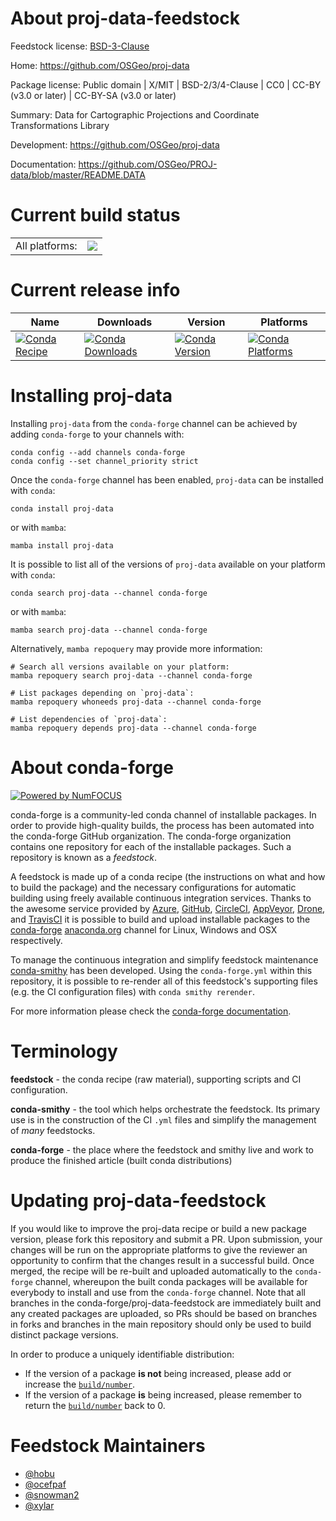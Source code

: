 About proj-data-feedstock
=========================

Feedstock license: [BSD-3-Clause](https://github.com/conda-forge/proj-data-feedstock/blob/main/LICENSE.txt)

Home: https://github.com/OSGeo/proj-data

Package license: Public domain | X/MIT | BSD-2/3/4-Clause | CC0 | CC-BY (v3.0 or later) | CC-BY-SA (v3.0 or later)

Summary: Data for Cartographic Projections and Coordinate Transformations Library

Development: https://github.com/OSGeo/proj-data

Documentation: https://github.com/OSGeo/PROJ-data/blob/master/README.DATA

Current build status
====================


<table><tr><td>All platforms:</td>
    <td>
      <a href="https://dev.azure.com/conda-forge/feedstock-builds/_build/latest?definitionId=9229&branchName=main">
        <img src="https://dev.azure.com/conda-forge/feedstock-builds/_apis/build/status/proj-data-feedstock?branchName=main">
      </a>
    </td>
  </tr>
</table>

Current release info
====================

| Name | Downloads | Version | Platforms |
| --- | --- | --- | --- |
| [![Conda Recipe](https://img.shields.io/badge/recipe-proj--data-green.svg)](https://anaconda.org/conda-forge/proj-data) | [![Conda Downloads](https://img.shields.io/conda/dn/conda-forge/proj-data.svg)](https://anaconda.org/conda-forge/proj-data) | [![Conda Version](https://img.shields.io/conda/vn/conda-forge/proj-data.svg)](https://anaconda.org/conda-forge/proj-data) | [![Conda Platforms](https://img.shields.io/conda/pn/conda-forge/proj-data.svg)](https://anaconda.org/conda-forge/proj-data) |

Installing proj-data
====================

Installing `proj-data` from the `conda-forge` channel can be achieved by adding `conda-forge` to your channels with:

```
conda config --add channels conda-forge
conda config --set channel_priority strict
```

Once the `conda-forge` channel has been enabled, `proj-data` can be installed with `conda`:

```
conda install proj-data
```

or with `mamba`:

```
mamba install proj-data
```

It is possible to list all of the versions of `proj-data` available on your platform with `conda`:

```
conda search proj-data --channel conda-forge
```

or with `mamba`:

```
mamba search proj-data --channel conda-forge
```

Alternatively, `mamba repoquery` may provide more information:

```
# Search all versions available on your platform:
mamba repoquery search proj-data --channel conda-forge

# List packages depending on `proj-data`:
mamba repoquery whoneeds proj-data --channel conda-forge

# List dependencies of `proj-data`:
mamba repoquery depends proj-data --channel conda-forge
```


About conda-forge
=================

[![Powered by
NumFOCUS](https://img.shields.io/badge/powered%20by-NumFOCUS-orange.svg?style=flat&colorA=E1523D&colorB=007D8A)](https://numfocus.org)

conda-forge is a community-led conda channel of installable packages.
In order to provide high-quality builds, the process has been automated into the
conda-forge GitHub organization. The conda-forge organization contains one repository
for each of the installable packages. Such a repository is known as a *feedstock*.

A feedstock is made up of a conda recipe (the instructions on what and how to build
the package) and the necessary configurations for automatic building using freely
available continuous integration services. Thanks to the awesome service provided by
[Azure](https://azure.microsoft.com/en-us/services/devops/), [GitHub](https://github.com/),
[CircleCI](https://circleci.com/), [AppVeyor](https://www.appveyor.com/),
[Drone](https://cloud.drone.io/welcome), and [TravisCI](https://travis-ci.com/)
it is possible to build and upload installable packages to the
[conda-forge](https://anaconda.org/conda-forge) [anaconda.org](https://anaconda.org/)
channel for Linux, Windows and OSX respectively.

To manage the continuous integration and simplify feedstock maintenance
[conda-smithy](https://github.com/conda-forge/conda-smithy) has been developed.
Using the ``conda-forge.yml`` within this repository, it is possible to re-render all of
this feedstock's supporting files (e.g. the CI configuration files) with ``conda smithy rerender``.

For more information please check the [conda-forge documentation](https://conda-forge.org/docs/).

Terminology
===========

**feedstock** - the conda recipe (raw material), supporting scripts and CI configuration.

**conda-smithy** - the tool which helps orchestrate the feedstock.
                   Its primary use is in the construction of the CI ``.yml`` files
                   and simplify the management of *many* feedstocks.

**conda-forge** - the place where the feedstock and smithy live and work to
                  produce the finished article (built conda distributions)


Updating proj-data-feedstock
============================

If you would like to improve the proj-data recipe or build a new
package version, please fork this repository and submit a PR. Upon submission,
your changes will be run on the appropriate platforms to give the reviewer an
opportunity to confirm that the changes result in a successful build. Once
merged, the recipe will be re-built and uploaded automatically to the
`conda-forge` channel, whereupon the built conda packages will be available for
everybody to install and use from the `conda-forge` channel.
Note that all branches in the conda-forge/proj-data-feedstock are
immediately built and any created packages are uploaded, so PRs should be based
on branches in forks and branches in the main repository should only be used to
build distinct package versions.

In order to produce a uniquely identifiable distribution:
 * If the version of a package **is not** being increased, please add or increase
   the [``build/number``](https://docs.conda.io/projects/conda-build/en/latest/resources/define-metadata.html#build-number-and-string).
 * If the version of a package **is** being increased, please remember to return
   the [``build/number``](https://docs.conda.io/projects/conda-build/en/latest/resources/define-metadata.html#build-number-and-string)
   back to 0.

Feedstock Maintainers
=====================

* [@hobu](https://github.com/hobu/)
* [@ocefpaf](https://github.com/ocefpaf/)
* [@snowman2](https://github.com/snowman2/)
* [@xylar](https://github.com/xylar/)

